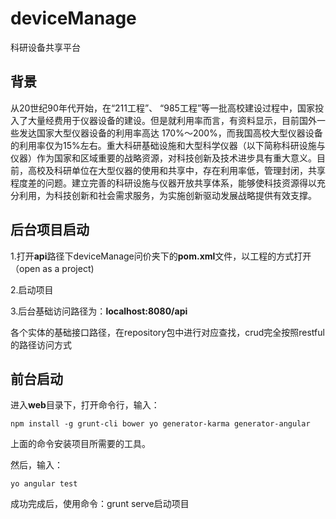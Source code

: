 # deviceManage
科研设备共享平台

## 背景

从20世纪90年代开始，在“211工程”、 “985工程”等一批高校建设过程中，国家投入了大量经费用于仪器设备的建设。但是就利用率而言，有资料显示，目前国外一些发达国家大型仪器设备的利用率高达 170%～200%，而我国高校大型仪器设备的利用率仅为15%左右。重大科研基础设施和大型科学仪器（以下简称科研设施与仪器）作为国家和区域重要的战略资源，对科技创新及技术进步具有重大意义。目前，高校及科研单位在大型仪器的使用和共享中，存在利用率低，管理封闭，共享程度差的问题。建立完善的科研设施与仪器开放共享体系，能够使科技资源得以充分利用，为科技创新和社会需求服务，为实施创新驱动发展战略提供有效支撑。

## 后台项目启动

1.打开**api**路径下deviceManage问价夹下的**pom.xml**文件，以工程的方式打开（open as a project)

2.启动项目

3.后台基础访问路径为：**localhost:8080/api**

各个实体的基础接口路径，在repository包中进行对应查找，crud完全按照restful的路径访问方式


## 前台启动

进入**web**目录下，打开命令行，输入：

```
npm install -g grunt-cli bower yo generator-karma generator-angular
```

上面的命令安装项目所需要的工具。

然后，输入：

```
yo angular test
```

成功完成后，使用命令：grunt serve启动项目
